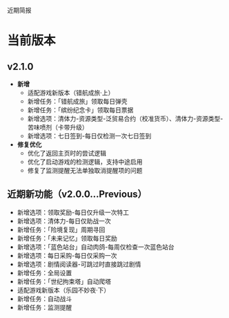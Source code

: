 近期简报

# 当前版本

## v2.1.0

- **新增**
  - 适配游戏新版本（错航成旅·上）
  - 新增任务：「错航成旅」领取每日弹壳
  - 新增任务：「缤纷纪念卡」领取每日票据
  - 新增选项：清体力-资源类型-泛贸易合约（校准货币）、清体力-资源类型-苦味喷剂（卡带升级）
  - 新增选项：七日签到-每日仅检测一次七日签到
- **修复优化**
  - 优化了返回主页时的尝试逻辑
  - 优化了启动游戏的检测逻辑，支持中途启用
  - 修复了监测提醒无法单独取消提醒项的问题

## 近期新功能（v2.0.0...Previous）

- 新增选项：领取奖励-每日仅升级一次特工
- 新增选项：清体力-每日仅助战一次
- 新增任务：「险境复现」周期寻回
- 新增任务：「未来记忆」领取每日奖励
- 新增选项：「蓝色站台」自动肉鸽-每周仅检查一次蓝色站台
- 新增选项：每日采购-每日仅采购一次
- 新增选项：剧情阅读器-可跳过时直接跳过剧情
- 新增任务：全局设置
- 新增任务：「世纪拘束塔」自动爬塔
- 适配游戏新版本（乐园不妙夜·下）
- 新增任务：自动战斗
- 新增任务：监测提醒
